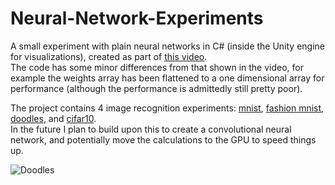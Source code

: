 # Neural-Network-Experiments

A small experiment with plain neural networks in C# (inside the Unity engine for visualizations), created as part of [this video](https://youtu.be/hfMk-kjRv4c).
</br>The code has some minor differences from that shown in the video, for example the weights array has been flattened to a one dimensional array for performance (although the performance is admittedly still pretty poor).

The project contains 4 image recognition experiments: [mnist](http://yann.lecun.com/exdb/mnist/), [fashion mnist](https://github.com/zalandoresearch/fashion-mnist), [doodles](https://github.com/googlecreativelab/quickdraw-dataset), and [cifar10](https://www.cs.toronto.edu/~kriz/cifar.html).
<br>In the future I plan to build upon this to create a convolutional neural network, and potentially move the calculations to the GPU to speed things up.

![Doodles](https://raw.githubusercontent.com/SebLague/Images/master/Doodles.gif)
